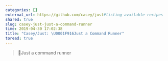 ```yaml
---
categories: []
external_url: https://github.com/casey/just#listing-available-recipes
shared: true
slug: casey-just-just-a-command-runner
time: 2019-04-30 17:02:38
title: "Casey/Just: \U0001F916Just a Command Runner"
toread: true
---
```


> 🤖Just a command runner